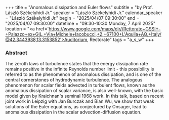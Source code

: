 +++
title = "Anomalous dissipation and Euler flows"
subtitle = "by Prof. László Székelyhidi Jr."
speaker = "László Székelyhidi Jr."
calendar_speaker = "László Székelyhidi Jr."
begin = "2025/04/07  09:30:00"
end = "2025/04/07  09:30:00"
datetime = "09:30-10:30 Monday, 7 April 2025"
location = "<a href='https://www.google.com/maps/dir//Rettorato+GSSI+-+Palazzo+ex+GIL,+Via+Michele+Iacobucci,+2,+67100+L'Aquila+AQ,+Italy/@42.3443938,13.3153852'>Auditorium, Rectorate</a>"
tags = "a_s_w"
+++

### Abstract
The zeroth laws of turbulence states that the energy dissipation rate remains positive in the infinite Reynolds number limit - this possibility is referred to as the phenomenon of anomalous dissipation, and is one of the central cornerstones of hydrodynamic turbulence. The analogous phenomenon for scalar fields advected in turbulent flows, known as the anomalous dissipation of scalar variance, is also well-known, with the basic model given by Kraichnan's seminal 1968 work. In this talk, based on recent joint work in Leipzig with Jan Burczak and Bian Wu, we show that weak solutions of the Euler equations, as conjectured by Onsager, lead to anomalous dissipation in the scalar advection-diffusion equation.
